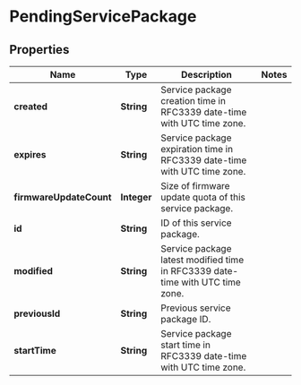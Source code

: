 
# PendingServicePackage

## Properties
Name | Type | Description | Notes
------------ | ------------- | ------------- | -------------
**created** | **String** | Service package creation time in RFC3339 date-time with UTC time zone. | 
**expires** | **String** | Service package expiration time in RFC3339 date-time with UTC time zone. | 
**firmwareUpdateCount** | **Integer** | Size of firmware update quota of this service package. | 
**id** | **String** | ID of this service package. | 
**modified** | **String** | Service package latest modified time in RFC3339 date-time with UTC time zone. | 
**previousId** | **String** | Previous service package ID. | 
**startTime** | **String** | Service package start time in RFC3339 date-time with UTC time zone. | 



